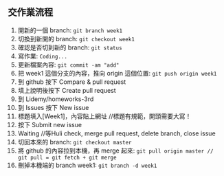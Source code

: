 ## 交作業流程
1. 開新的一個 branch: `git branch week1`
2. 切換到新開的 branch: `git checkout week1`
3. 確認是否切到新的 branch: `git status`
4. 寫作業: `Coding...`
5. 更新檔案內容: `git commit -am "add"`
6. 把 week1 這個分支的內容，推向 origin 這個位置: `git push origin week1`
7. 到 github 按下 Compare & pull request
8. 填上說明後按下 Create pull request
9. 到 Lidemy/homeworks-3rd
10. 到 Issues 按下 New issue
11. 標題填入[Week1]，內容貼上網址 //標題有規範，開頭需要大寫！
12. 按下 Submit new issue
13. Waiting //等Huli check, merge pull request, delete branch, close issue
14. 切回本來的 branch: `git checkout master`
15. 將 github 的內容拉到本機，再 merge 起來: `git pull origin master // git pull = git fetch + git merge`
16. 刪掉本機端的 branch week1: `git branch -d week1`